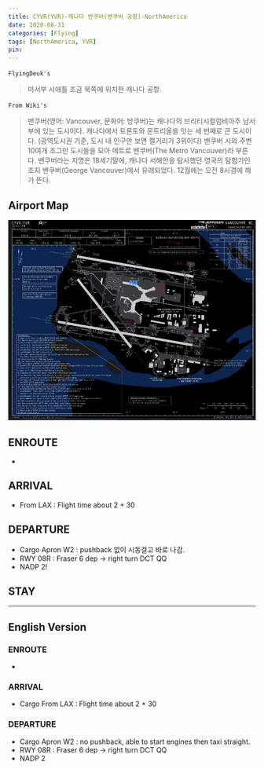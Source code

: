 ```yaml
---
title: CYVR(YVR)-캐나다 밴쿠버(밴쿠버 공항)-NorthAmerica
date: 2020-08-31
categories: [Flying]
tags: [NorthAmerica, YVR]
pin:
---
```

`FlyingDeuk's`
>미서부 시애틀 조금 북쪽에 위치한 캐나다 공항.

`From Wiki's`
>밴쿠버(영어: Vancouver, 문화어: 방쿠버)는 캐나다의 브리티시컬럼비아주 남서부에 있는 도시이다. 캐나다에서 토론토와 몬트리올을 잇는 세 번째로 큰 도시이다. (광역도시권 기준, 도시 내 인구만 보면 캘거리가 3위이다) 밴쿠버 시와 주변 10여개 조그만 도시들을 모아 메트로 밴쿠버(The Metro Vancouver)라 부른다. 밴쿠버라는 지명은 18세기말에, 캐나다 서해안을 탐사했던 영국의 탐험가인 조지 밴쿠버(George Vancouver)에서 유래되었다. 12월에는 오전 8시경에 해가 뜬다.

## Airport Map
![yvr](/img/flying/airport/yvr_ap.jpg)


## ENROUTE
-

## ARRIVAL
- From LAX : Flight time about 2 + 30

## DEPARTURE
- Cargo Apron W2 : pushback 없이 시동걸고 바로 나감.
- RWY 08R : Fraser 6 dep -> right turn DCT QQ  
- NADP 2!


## STAY


------
## English Version

### ENROUTE
-

### ARRIVAL
- Cargo From LAX : Flight time about 2 + 30

### DEPARTURE
- Cargo Apron W2 : no pushback, able to start engines then taxi straight.
- RWY 08R : Fraser 6 dep -> right turn DCT QQ  
- NADP 2
